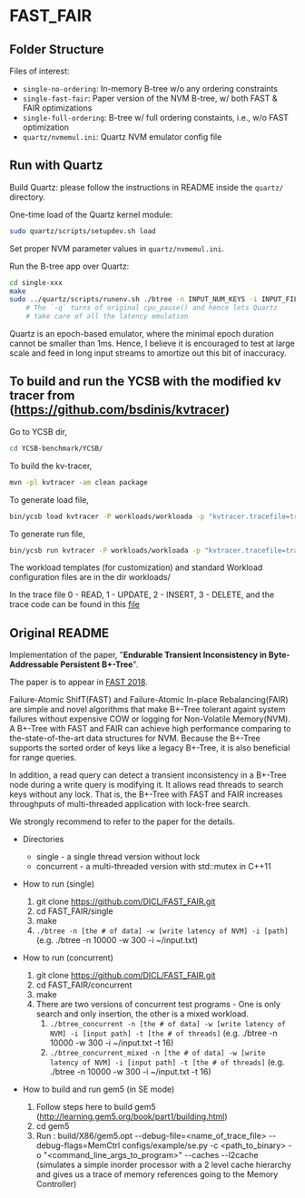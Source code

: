 # FAST_FAIR

## Folder Structure

Files of interest:

- `single-no-ordering`: In-memory B-tree w/o any ordering constraints
- `single-fast-fair`: Paper version of the NVM B-tree, w/ both FAST & FAIR optimizations
- `single-full-ordering`: B-tree w/ full ordering constaints, i.e., w/o FAST optimization
- `quartz/nvmemul.ini`: Quartz NVM emulator config file


## Run with Quartz

Build Quartz: please follow the instructions in README inside the `quartz/` directory.

One-time load of the Quartz kernel module:

```bash
sudo quartz/scripts/setupdev.sh load
```

Set proper NVM parameter values in `quartz/nvmemul.ini`.

Run the B-tree app over Quartz:

```bash
cd single-xxx
make
sudo ../quartz/scripts/runenv.sh ./btree -n INPUT_NUM_KEYS -i INPUT_FILE -q
    # The `-q` turns of original cpu_pause() and hence lets Quartz
    # take care of all the latency emulation
```

Quartz is an epoch-based emulator, where the minimal epoch duration cannot be smaller than 1ms. Hence, I believe it is encouraged to test at large scale and feed in long input streams to amortize out this bit of inaccuracy.

## To build and run the YCSB with the modified kv tracer from (https://github.com/bsdinis/kvtracer)

Go to YCSB dir,

```bash
cd YCSB-benchmark/YCSB/
```
To build the kv-tracer,

```bash
mvn -pl kvtracer -am clean package
```

To generate load file,
```bash
bin/ycsb load kvtracer -P workloads/workloada -p "kvtracer.tracefile=tracea_load.txt" -p "kvtracer.keymapfile=tracea_keys.txt"
```
To generate run file,
```bash
bin/ycsb run kvtracer -P workloads/workloada -p "kvtracer.tracefile=tracea_run.txt" -p "kvtracer.keymapfile=tracea_keys.txt"
```

The workload templates (for customization) and standard Workload configuration files are in the dir workloads/

In the trace file 0 - READ, 1 - UPDATE, 2 - INSERT, 3 - DELETE, and the trace code can be found in this [file](https://github.com/josehu07/FAST_FAIR/blob/master/YCSB-benchmark/YCSB/kvtracer/src/main/java/site/ycsb/db/KVTracerClient.java)

## Original README

Implementation of the paper, "__Endurable Transient Inconsistency in Byte-Addressable Persistent B+-Tree__".

The paper is to appear in [FAST 2018](https://www.usenix.org/conference/fast18).

Failure-Atomic ShifT(FAST) and Failure-Atomic In-place Rebalancing(FAIR) are simple and novel algorithms that make B+-Tree tolerant againt system failures without expensive COW or logging for Non-Volatile Memory(NVM).
A B+-Tree with FAST and FAIR can achieve high performance comparing to the-state-of-the-art data structures for NVM.
Because the B+-Tree supports the sorted order of keys like a legacy B+-Tree, it is also beneficial for range queries.

In addition, a read query can detect a transient inconsistency in a B+-Tree node during a write query is modifying it.
It allows read threads to search keys without any lock. That is, the B+-Tree with FAST and FAIR increases throughputs of multi-threaded application with lock-free search.

We strongly recommend to refer to the paper for the details.

* Directories 
  * single - a single thread version without lock
  * concurrent - a multi-threaded version with std::mutex in C++11

* How to run (single)
    1. git clone https://github.com/DICL/FAST_FAIR.git
    2. cd FAST_FAIR/single
    3. make
    4. `./btree -n [the # of data] -w [write latency of NVM] -i [path]` (e.g. ./btree -n 10000 -w 300 -i ~/input.txt)

* How to run (concurrent)
    1. git clone https://github.com/DICL/FAST_FAIR.git
    2. cd FAST_FAIR/concurrent
    3. make
    4. There are two versions of concurrent test programs - One is only search and only insertion, the other is a mixed workload.
        1. `./btree_concurrent -n [the # of data] -w [write latency of NVM] -i [input path] -t [the # of threads]` (e.g. ./btree -n 10000 -w 300 -i ~/input.txt -t 16)
        2. `./btree_concurrent_mixed -n [the # of data] -w [write latency of NVM] -i [input path] -t [the # of threads]` (e.g. ./btree -n 10000 -w 300 -i ~/input.txt -t 16)

* How to build and run gem5 (in SE mode)
    1. Follow steps here to build gem5 (http://learning.gem5.org/book/part1/building.html)
    2. cd gem5
    3. Run : build/X86/gem5.opt --debug-file=<name_of_trace_file> --debug-flags=MemCtrl configs/example/se.py -c <path_to_binary> -o "<command_line_args_to_program>" --caches --l2cache (simulates a simple inorder processor with a 2 level cache hierarchy and gives us a trace of memory references going to the Memory Controller)
